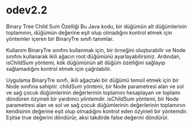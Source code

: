 # odev2.2

Binary Tree Child Sum Özelliği
Bu Java kodu, bir düğümün alt düğümlerinin toplamının, düğümün değerine eşit olup olmadığını kontrol etmek için yöntemler içeren bir BinaryTre sınıfı tanımlar.

Kullanım
BinaryTre sınıfını kullanmak için, bir örneğini oluşturabilir ve Node sınıfını kullanarak ikili ağacın root düğümünü ayarlayabilirsiniz. Ardından, isChildSum yöntemi, kök düğümünün alt düğüm özelliğini sağlayıp sağlamadığını kontrol etmek için çağrılabilir.

Uygulama
BinaryTre sınıfı, ikili ağaçtaki bir düğümü temsil etmek için bir Node sınıfına sahiptir. childSum yöntemi, bir Node parametresi alan ve sol ve sağ çocuk düğümlerinin değerlerinin toplamını hesaplayan ve toplamı döndüren özyineli bir yardımcı yöntemdir. isChildSum yöntemi, bir Node parametresi alan ve sol ve sağ çocuk düğümlerinin değerlerinin toplamının kendisinin değerine eşit olup olmadığını kontrol eden özyineli bir yöntemdir. Eşitse true değerini döndürür, aksi takdirde false değerini döndürür.

